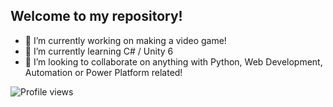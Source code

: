 ## Welcome to my repository!



- 🔭 I’m currently working on making a video game!
- 🌱 I’m currently learning C# / Unity 6
- 👯 I’m looking to collaborate on anything with Python, Web Development, Automation or Power Platform related!

![Profile views](https://komarev.com/ghpvc/?username=maidtho&label=Profile%20views&color=61DAFB&style=flat)
